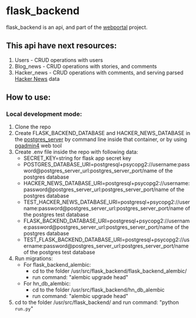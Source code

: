 # flask_backend
flask_backend is an api, and part of the [webportal](https://github.com/BorodaUA/webportal) project.

## This api have next resources:

1. Users - CRUD operations with users
2. Blog_news - CRUD operations with stories, and comments
3. Hacker_news - CRUD operations with comments, and serving parsed [Hacker News](https://news.ycombinator.com/) data

## How to use:
### Local development mode:
1. Clone the repo
2. Create FLASK_BACKEND_DATABASE and HACKER_NEWS_DATABASE in the [postgres_server](https://github.com/BorodaUA/postgres_server) by command line inside that container, or by using [pgadmin4](https://github.com/BorodaUA/pgadmin4) web tool
3. Create .env file inside the repo with following data:
   - SECRET_KEY=string for flask app secret key
   - POSTGRES_DATABASE_URI=postgresql+psycopg2://username:password@postgres_server_url:postgres_server_port/name of the postgres database 
   - HACKER_NEWS_DATABASE_URI=postgresql+psycopg2://username:password@postgres_server_url:postgres_server_port/name of the postgres database
   - TEST_HACKER_NEWS_DATABASE_URI=postgresql+psycopg2://username:password@postgres_server_url:postgres_server_port/name of the postgres test database
   - FLASK_BACKEND_DATABASE_URI=postgresql+psycopg2://username:password@postgres_server_url:postgres_server_port/name of the postgres database
   - TEST_FLASK_BACKEND_DATABASE_URI=postgresql+psycopg2://username:password@postgres_server_url:postgres_server_port/name of the postgres test database
4. Run migrations:
      - For flask_backend_alembic:
        - cd to the folder /usr/src/flask_backend/flask_backend_alembic/
        - run command: "alembic upgrade head"
     - For hn_db_alembic:
       - cd to the folder /usr/src/flask_backend/hn_db_alembic
       - run command: "alembic upgrade head"
5. cd to the folder /usr/src/flask_backend/ and run command: "python `run.py`"